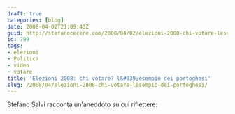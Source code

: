 ```yaml
---
draft: true
categories: [blog]
date: 2008-04-02T21:09:43Z
guid: http://stefanocecere.com/2008/04/02/elezioni-2008-chi-votare-lesempio-dei-portoghesi/
id: 799
tags:
- elezioni
- Politica
- video
- votare
title: 'Elezioni 2008: chi votare? l&#039;esempio dei portoghesi'
slug: /2008/04/elezioni-2008-chi-votare-lesempio-dei-portoghesi/
---
```


Stefano Salvi racconta un'aneddoto su cui riflettere: